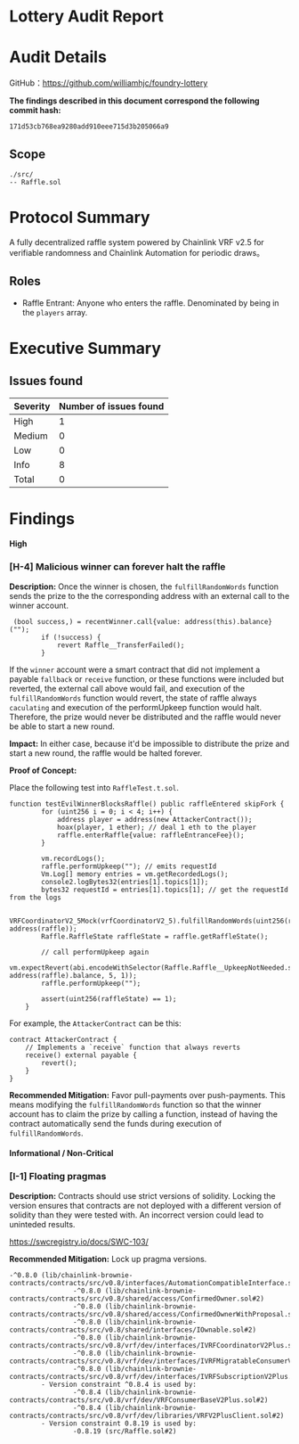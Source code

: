 # Lottery Audit Report

# Audit Details

GitHub：https://github.com/williamhjc/foundry-lottery

**The findings described in this document correspond the following commit hash:**

```
171d53cb768ea9280add910eee715d3b205066a9
```

## Scope

```
./src/
-- Raffle.sol
```

# Protocol Summary

A fully decentralized raffle system powered by Chainlink VRF v2.5 for verifiable randomness and Chainlink Automation for periodic draws。

## Roles

- Raffle Entrant: Anyone who enters the raffle. Denominated by being in the `players` array.

# Executive Summary

## Issues found

| Severity | Number of issues found |
| -------- | ---------------------- |
| High     | 1                      |
| Medium   | 0                      |
| Low      | 0                      |
| Info     | 8                      |
| Total    | 0                      |

# Findings

#### High

### [H-4] Malicious winner can forever halt the raffle

**Description:** Once the winner is chosen, the `fulfillRandomWords` function sends the prize to the the corresponding address with an external call to the winner account.

```solidity
 (bool success,) = recentWinner.call{value: address(this).balance}("");
        if (!success) {
            revert Raffle__TransferFailed();
        }
```



If the `winner` account were a smart contract that did not implement a payable `fallback` or `receive` function, or these functions were included but reverted, the external call above would fail, and execution of the `fulfillRandomWords` function would revert, the state of raffle always `caculating` and execution of the performUpkeep function would halt.  Therefore, the prize would never be distributed and the raffle would never be able to start a new round.

**Impact:** In either case, because it'd be impossible to distribute the prize and start a new round, the raffle would be halted forever.

**Proof of Concept:**

Place the following test into `RaffleTest.t.sol`.

```solidity
function testEvilWinnerBlocksRaffle() public raffleEntered skipFork {
        for (uint256 i = 0; i < 4; i++) {
            address player = address(new AttackerContract());
            hoax(player, 1 ether); // deal 1 eth to the player
            raffle.enterRaffle{value: raffleEntranceFee}();
        }

        vm.recordLogs();
        raffle.performUpkeep(""); // emits requestId
        Vm.Log[] memory entries = vm.getRecordedLogs();
        console2.logBytes32(entries[1].topics[1]);
        bytes32 requestId = entries[1].topics[1]; // get the requestId from the logs

        VRFCoordinatorV2_5Mock(vrfCoordinatorV2_5).fulfillRandomWords(uint256(requestId), address(raffle));
        Raffle.RaffleState raffleState = raffle.getRaffleState();

        // call performUpkeep again
        vm.expectRevert(abi.encodeWithSelector(Raffle.Raffle__UpkeepNotNeeded.selector, address(raffle).balance, 5, 1));
        raffle.performUpkeep("");

        assert(uint256(raffleState) == 1);
    }
```

For example, the `AttackerContract` can be this:

```solidity
contract AttackerContract {
    // Implements a `receive` function that always reverts
    receive() external payable {
        revert();
    }
}
```

**Recommended Mitigation:** Favor pull-payments over push-payments. This means modifying the `fulfillRandomWords` function so that the winner account has to claim the prize by calling a function, instead of having the contract automatically send the funds during execution of `fulfillRandomWords`.

#### Informational / Non-Critical

### [I-1] Floating pragmas

**Description:** Contracts should use strict versions of solidity. Locking the version ensures that contracts are not deployed with a different version of solidity than they were tested with. An incorrect version could lead to uninteded results.

https://swcregistry.io/docs/SWC-103/

**Recommended Mitigation:** Lock up pragma versions.

```solidity
-^0.8.0 (lib/chainlink-brownie-contracts/contracts/src/v0.8/interfaces/AutomationCompatibleInterface.sol#2)
                -^0.8.0 (lib/chainlink-brownie-contracts/contracts/src/v0.8/shared/access/ConfirmedOwner.sol#2)
                -^0.8.0 (lib/chainlink-brownie-contracts/contracts/src/v0.8/shared/access/ConfirmedOwnerWithProposal.sol#2)
                -^0.8.0 (lib/chainlink-brownie-contracts/contracts/src/v0.8/shared/interfaces/IOwnable.sol#2)
                -^0.8.0 (lib/chainlink-brownie-contracts/contracts/src/v0.8/vrf/dev/interfaces/IVRFCoordinatorV2Plus.sol#2)
                -^0.8.0 (lib/chainlink-brownie-contracts/contracts/src/v0.8/vrf/dev/interfaces/IVRFMigratableConsumerV2Plus.sol#2)
                -^0.8.0 (lib/chainlink-brownie-contracts/contracts/src/v0.8/vrf/dev/interfaces/IVRFSubscriptionV2Plus.sol#2)
        - Version constraint ^0.8.4 is used by:
                -^0.8.4 (lib/chainlink-brownie-contracts/contracts/src/v0.8/vrf/dev/VRFConsumerBaseV2Plus.sol#2)
                -^0.8.4 (lib/chainlink-brownie-contracts/contracts/src/v0.8/vrf/dev/libraries/VRFV2PlusClient.sol#2)
        - Version constraint 0.8.19 is used by:
                -0.8.19 (src/Raffle.sol#2)
```

